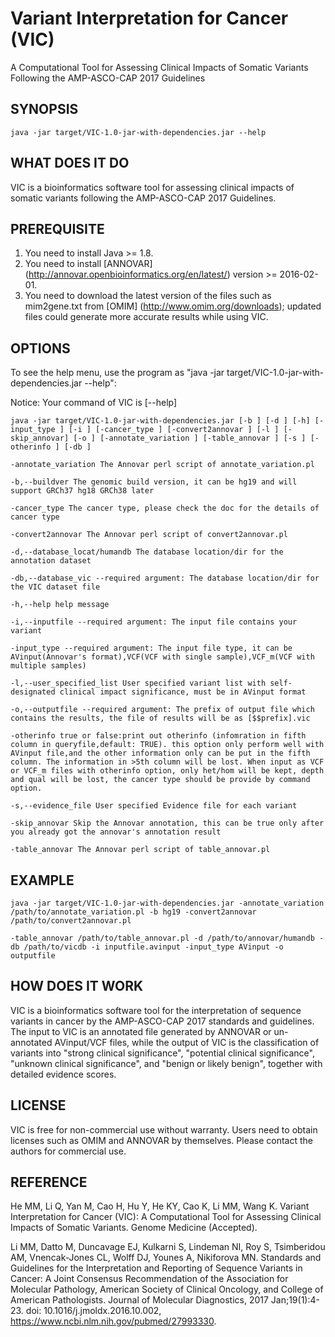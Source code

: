 # Variant Interpretation for Cancer (VIC)

A Computational Tool for Assessing Clinical Impacts of Somatic Variants Following the AMP-ASCO-CAP 2017 Guidelines

## SYNOPSIS
```
java -jar target/VIC-1.0-jar-with-dependencies.jar --help
```
## WHAT DOES IT DO

VIC is a bioinformatics software tool for assessing clinical impacts of somatic variants following the AMP-ASCO-CAP 2017 Guidelines.

## PREREQUISITE

1. You need to install Java >= 1.8.
2. You need to install [ANNOVAR] (http://annovar.openbioinformatics.org/en/latest/) version >=  2016-02-01.
3. You need to download the latest version of the files such as mim2gene.txt from [OMIM] (http://www.omim.org/downloads); updated files could generate more accurate results while using VIC.

## OPTIONS

To see the help menu, use the program as "java -jar target/VIC-1.0-jar-with-dependencies.jar --help":

Notice: Your command of VIC is [--help]
```
java -jar target/VIC-1.0-jar-with-dependencies.jar [-b ] [-d ] [-h] [-input_type ] [-i ] [-cancer_type ] [-convert2annovar ] [-l ] [-skip_annovar] [-o ] [-annotate_variation ] [-table_annovar ] [-s ] [-otherinfo ] [-db ]

-annotate_variation The Annovar perl script of annotate_variation.pl

-b,--buildver The genomic build version, it can be hg19 and will support GRCh37 hg18 GRCh38 later

-cancer_type The cancer type, please check the doc for the details of cancer type

-convert2annovar The Annovar perl script of convert2annovar.pl

-d,--database_locat/humandb The database location/dir for the annotation dataset

-db,--database_vic --required argument: The database location/dir for the VIC dataset file

-h,--help help message

-i,--inputfile --required argument: The input file contains your variant

-input_type --required argument: The input file type, it can be AVinput(Annovar's format),VCF(VCF with single sample),VCF_m(VCF with multiple samples)

-l,--user_specified_list User specified variant list with self-designated clinical impact significance, must be in AVinput format

-o,--outputfile --required argument: The prefix of output file which contains the results, the file of results will be as [$$prefix].vic

-otherinfo true or false:print out otherinfo (infomration in fifth column in queryfile,default: TRUE). this option only perform well with AVinput file,and the other information only can be put in the fifth column. The information in >5th column will be lost. When input as VCF or VCF_m files with otherinfo option, only het/hom will be kept, depth and qual will be lost, the cancer type should be provide by command option.

-s,--evidence_file User specified Evidence file for each variant

-skip_annovar Skip the Annovar annotation, this can be true only after you already got the annovar's annotation result

-table_annovar The Annovar perl script of table_annovar.pl
```
## EXAMPLE
```
java -jar target/VIC-1.0-jar-with-dependencies.jar -annotate_variation /path/to/annotate_variation.pl -b hg19 -convert2annovar /path/to/convert2annovar.pl

-table_annovar /path/to/table_annovar.pl -d /path/to/annovar/humandb -db /path/to/vicdb -i inputfile.avinput -input_type AVinput -o outputfile
```
## HOW DOES IT WORK

VIC is a bioinformatics software tool for the interpretation of sequence variants in cancer by the AMP-ASCO-CAP 2017 standards and guidelines. The input to VIC is an annotated file generated by ANNOVAR or un-annotated AVinput/VCF files, while the output of VIC is the classification of variants into "strong clinical significance", "potential clinical significance", "unknown clinical significance", and "benign or likely benign", together with detailed evidence scores.

## LICENSE

VIC is free for non-commercial use without warranty. Users need to obtain licenses such as OMIM and ANNOVAR by themselves. Please contact the authors for commercial use.

## REFERENCE

He MM, Li Q, Yan M, Cao H, Hu Y, He KY, Cao K, Li MM, Wang K. Variant Interpretation for Cancer (VIC): A Computational Tool for Assessing Clinical Impacts of Somatic Variants. Genome Medicine (Accepted).

Li MM, Datto M, Duncavage EJ, Kulkarni S, Lindeman NI, Roy S, Tsimberidou AM, Vnencak-Jones CL, Wolff DJ, Younes A, Nikiforova MN. Standards and Guidelines for the Interpretation and Reporting of Sequence Variants in Cancer: A Joint Consensus Recommendation of the Association for Molecular Pathology, American Society of Clinical Oncology, and College of American Pathologists. Journal of Molecular Diagnostics, 2017 Jan;19(1):4-23. doi: 10.1016/j.jmoldx.2016.10.002, https://www.ncbi.nlm.nih.gov/pubmed/27993330.



